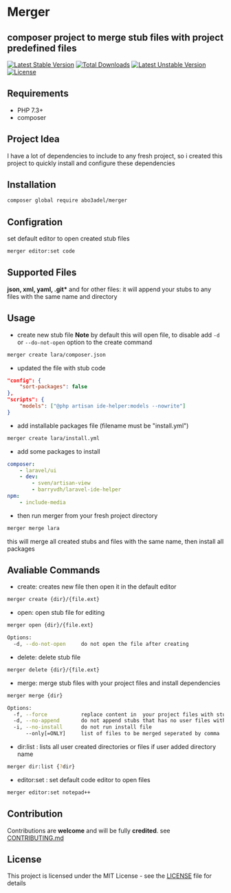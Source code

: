 # Merger
composer project to merge stub files with project predefined files
---
[![Latest Stable Version](https://poser.pugx.org/abo3adel/merger/v)](//packagist.org/packages/abo3adel/merger) [![Total Downloads](https://poser.pugx.org/abo3adel/merger/downloads)](//packagist.org/packages/abo3adel/merger) [![Latest Unstable Version](https://poser.pugx.org/abo3adel/merger/v/unstable)](//packagist.org/packages/abo3adel/merger) [![License](https://poser.pugx.org/abo3adel/merger/license)](//packagist.org/packages/abo3adel/merger)

## Requirements

- PHP 7.3+
- composer

## Project Idea

I have a lot of dependencies to include to any fresh project, so i created this project to quickly install and configure these dependencies

## Installation

```bash
composer global require abo3adel/merger
```

## Configration

set default editor to open created stub files
```bash
merger editor:set code
```

## Supported Files

<strong>json, xml, yaml, .git*</strong> and for other files: it will append your stubs to any files with the same name and directory

## Usage

- create new stub file
**Note** by default this will open file, to disable add ```-d``` or ```--do-not-open``` option to the create command
```bash
merger create lara/composer.json
```
- updated the file with stub code
```json
"config": {
    "sort-packages": false
},
"scripts": {
    "models": ["@php artisan ide-helper:models --nowrite"]
}
```
- add installable packages file (filename must be "install.yml")
```bash
merger create lara/install.yml
```
- add some packages to install
```yaml
composer:
    - laravel/ui
    - dev:
        - sven/artisan-view
        - barryvdh/laravel-ide-helper
npm:
    - include-media
```
- then run merger from your fresh project directory
```bash
merger merge lara
```
this will merge all created stubs and files with the same name, then install all packages

## Avaliable Commands
- create: creates new file then open it in the default editor
```bash
merger create {dir}/{file.ext} 
```
- open: open stub file for editing
```bash
merger open {dir}/{file.ext}

Options:
  -d, --do-not-open     do not open the file after creating
```
- delete: delete stub file
```bash
merger delete {dir}/{file.ext}
```
- merge: merge stub files with your project files and install dependencies
```bash
merger merge {dir}

Options:
  -f, --force           replace content in  your project files with stub files
  -d, --no-append       do not append stubs that has no user files with same names
  -i, --no-install      do not run install file
      --only[=ONLY]     list of files to be merged seperated by comma
```
- dir:list : lists all user created directories or files if user added directory name
```bash
merger dir:list {?dir}
```
- editor:set : set default code editor to open files
```bash
merger editor:set notepad++
```


## Contribution

Contributions are **welcome** and will be fully **credited**.
see [CONTRIBUTING.md](./CONTRIBUTING.md)

## License

This project is licensed under the MIT License - see the [LICENSE](./LICENSE) file for details